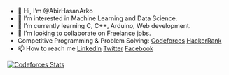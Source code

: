 - 👋 Hi, I’m @AbirHasanArko
- 👀 I’m interested in Machine Learning and Data Science.
- 🌱 I’m currently learning C, C++, Arduino, Web development.
- 💞️ I’m looking to collaborate on Freelance jobs.
- Competitive Programming & Problem Solving: [Codeforces](https://codeforces.com/profile/RoronoaArko) [HackerRank](https://www.hackerrank.com/profile/RoronoaArko)
- 📫 How to reach me [LinkedIn](https://www.linkedin.com/in/abirhasanarko/) [Twitter](https://twitter.com/AbirHasanArko) [Facebook](https://www.facebook.com/arko.abirhasan)

[![Codeforces Stats](https://codeforces-readme-stats.vercel.app/api/card?username=RoronoaArko)](https://codeforces.com/profile/RoronoaArko)

<!---
AbirHasanArko/AbirHasanArko is a ✨ special ✨ repository because its `README.md` (this file) appears on your GitHub profile.
You can click the Preview link to take a look at your changes.
--->
